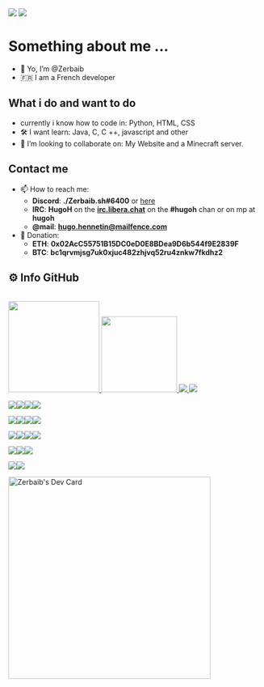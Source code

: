 <img src="https://github-profile-trophy.vercel.app/?username=Zerbaib" />
<img src="https://komarev.com/ghpvc/?username=zerbaib&color=blueviolet" />

# Something about me ...
- 👋 Yo, I’m @Zerbaib
- 🇫🇷 I am a French developer
## What i do and want to do
- currently i know how to code in:
  Python, HTML, CSS
- 🛠 I want learn:
  Java, C, C ++, javascript and other
- 🤝 I’m looking to collaborate on:
  My Website and a Minecraft server.
## Contact me
- 📫 How to reach me:
  - **Discord**: **./Zerbaib.sh#6400** or [here](https://discord.gg/tAaRcaHvxn)
  - **IRC**: **HugoH** on the **[irc.libera.chat](https://libera.chat/)** on the **#hugoh** chan or on mp at **hugoh**
  - **@mail**: **hugo.hennetin@mailfence.com**
- 💸 Donation:
  - **ETH**: **0x02AcC55751B15DC0eD0E8BDea9D6b544f9E2839F**
  - **BTC**: **bc1qrvmjsg7uk0xjuc482zhjvq52ru4znkw7fkdhz2**
## ⚙️ Info GitHub
<br>
<a href="https://github.com/Zerbaib">
  <img height="180em" src="https://github-readme-stats-eight-theta.vercel.app/api?username=Zerbaib&show_icons=true&theme=react&include_all_commits=true&locale=fr"/>
  <img height="150em" src="https://github-readme-stats-eight-theta.vercel.app/api/top-langs/?username=Zerbaib&layout=compact&langs_count=8&theme=react&locale=fr"/>
  <img src="https://github-profile-summary-cards.vercel.app/api/cards/profile-details?username=Zerbaib&theme=vue">
</a>

<img src="https://img.shields.io/badge/pypi-3775A9?style=for-the-badge&logo=pypi&logoColor=white">

<img src="https://img.shields.io/badge/PyCharm-000000.svg?&style=for-the-badge&logo=PyCharm&logoColor=white"><img src="https://img.shields.io/badge/sublime_text-%23575757.svg?&style=for-the-badge&logo=sublime-text&logoColor=important"><img src="https://img.shields.io/badge/VSCode-0078D4?style=for-the-badge&logo=visual%20studio%20code&logoColor=white"><img src="https://img.shields.io/badge/Visual_Studio-5C2D91?style=for-the-badge&logo=visual%20studio&logoColor=white">

<img src="https://img.shields.io/badge/CSS3-1572B6?style=for-the-badge&logo=css3&logoColor=white"><img src="https://img.shields.io/badge/HTML5-E34F26?style=for-the-badge&logo=html5&logoColor=white"><img src="https://img.shields.io/badge/Python-FFD43B?style=for-the-badge&logo=python&logoColor=blue"><img src="https://img.shields.io/badge/Scratch-4D97FF?style=for-the-badge&logo=Scratch&logoColor=white">

<img src="https://img.shields.io/badge/Debian-A81D33?style=for-the-badge&logo=debian&logoColor=white"><img src="https://img.shields.io/badge/Ubuntu-E95420?style=for-the-badge&logo=ubuntu&logoColor=white"><img src="https://img.shields.io/badge/Windows-0078D6?style=for-the-badge&logo=windows&logoColor=white"><img src="https://img.shields.io/badge/Android-3DDC84?style=for-the-badge&logo=android&logoColor=white">

<img src="https://img.shields.io/badge/GNU%20Bash-4EAA25?style=for-the-badge&logo=GNU%20Bash&logoColor=white"><img src="https://img.shields.io/badge/GIT-E44C30?style=for-the-badge&logo=git&logoColor=white"><img src="https://img.shields.io/badge/windows%20terminal-4D4D4D?style=for-the-badge&logo=windows%20terminal&logoColor=white">

<img src="https://img.shields.io/badge/Brave-FB542B?style=for-the-badge&logo=Brave&logoColor=white"><img src="https://img.shields.io/badge/Tor_Browser-7D4698?style=for-the-badge&logo=Tor-Browser&logoColor=white">

<a href="https://app.daily.dev/zerbaib"><img src="https://api.daily.dev/devcards/2805ed5216264809a12752091e9fb417.png?r=qk8" width="400" alt="Zerbaib's Dev Card"/></a>
